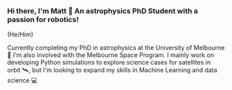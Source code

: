 ### Hi there, I'm Matt 👋 An astrophysics PhD Student with a passion for robotics!

(He/Him)

Currently completing my PhD in astrophysics at the University of Melbourne 🌟 I'm also involved with the Melbourne Space Program. I mainly work on developing Python simulations to explore science cases for satellites in orbit 🛰️, but I'm looking to expand my skills in Machine Learning and data science 💻

<!--
**matthomas15/matthomas15** is a ✨ _special_ ✨ repository because its `README.md` (this file) appears on your GitHub profile.

Here are some ideas to get you started:

- 
- 👯 I’m looking to collaborate on ...
- 🤔 I’m looking for help with ...
- 💬 Ask me about ...
- 📫 How to reach me: ...
- 
- ⚡ Fun fact: ...
-->
